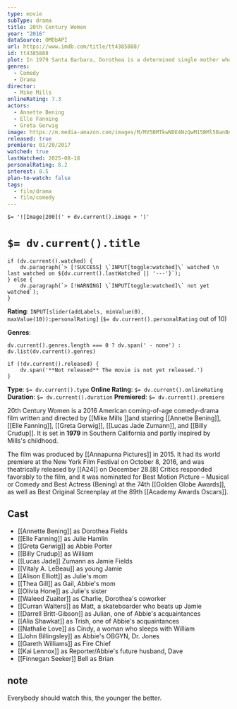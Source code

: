 ```yaml
---
type: movie
subType: drama
title: 20th Century Women
year: "2016"
dataSource: OMDbAPI
url: https://www.imdb.com/title/tt4385888/
id: tt4385888
plot: In 1979 Santa Barbara, Dorothea is a determined single mother who is raising her son, Jamie. Dorothea enlists the help of two women -- Abbie, a free-spirited punk artist and Julie, a savvy teenager -- to help with Jamie's upbringing.
genres:
  - Comedy
  - Drama
director:
  - Mike Mills
onlineRating: 7.3
actors:
  - Annette Bening
  - Elle Fanning
  - Greta Gerwig
image: https://m.media-amazon.com/images/M/MV5BMTkwNDE4NzQwM15BMl5BanBnXkFtZTgwNzQ5Nzg0MDI@._V1_SX300.jpg
released: true
premiere: 01/20/2017
watched: true
lastWatched: 2025-08-18
personalRating: 8.2
interest: 8.5
plan-to-watch: false
tags:
  - film/drama
  - film/comedy
---
```


`$= '![Image|200](' + dv.current().image + ')'`

# `$= dv.current().title`

```dataviewjs
if (dv.current().watched) {
	dv.paragraph(`> [!SUCCESS] \`INPUT[toggle:watched]\` watched \n last watched on ${dv.current().lastWatched || '---'}`);
} else {
	dv.paragraph(`> [!WARNING] \`INPUT[toggle:watched]\` not yet watched`);
}
```

**Rating**:  `INPUT[slider(addLabels, minValue(0), maxValue(10)):personalRating]` (`$= dv.current().personalRating` out of 10)

**Genres**:
```dataviewjs
dv.current().genres.length === 0 ? dv.span(' - none') : dv.list(dv.current().genres)
```

```dataviewjs
if (!dv.current().released) {
	dv.span('**Not released** The movie is not yet released.')
}
```

**Type**: `$= dv.current().type`
**Online Rating**: `$= dv.current().onlineRating`
**Duration**:  `$= dv.current().duration`
**Premiered**: `$= dv.current().premiere`

20th Century Women is a 2016 American coming-of-age comedy-drama film written and directed by [[Mike Mills ]]and starring [[Annette Bening]], [[Elle Fanning]], [[Greta Gerwig]], [[Lucas Jade Zumann]], and [[Billy Crudup]]. 
It is set in **1979** in Southern California and partly inspired by Mills's childhood.

The film was produced by [[Annapurna Pictures]] in 2015. 
It had its world premiere at the New York Film Festival on October 8, 2016, and was theatrically released by [[A24]] on December 28.[8] 
Critics responded favorably to the film, and it was nominated for Best Motion Picture – Musical or Comedy and Best Actress (Bening) at the 74th [[Golden Globe Awards]], as well as Best Original Screenplay at the 89th [[Academy Awards Oscars]].

## Cast

- [[Annette Bening]] as Dorothea Fields
- [[Elle Fanning]] as Julie Hamlin
- [[Greta Gerwig]] as Abbie Porter
- [[Billy Crudup]] as William
- [[Lucas Jade]] Zumann as Jamie Fields
- [[Vitaly A. LeBeau]] as young Jamie
- [[Alison Elliott]] as Julie's mom
- [[Thea Gill]] as Gail, Abbie's mom
- [[Olivia Hone]] as Julie's sister
- [[Waleed Zuaiter]] as Charlie, Dorothea's coworker
- [[Curran Walters]] as Matt, a skateboarder who beats up Jamie
- [[Darrell Britt-Gibson]] as Julian, one of Abbie's acquaintances
- [[Alia Shawkat]] as Trish, one of Abbie's acquaintances
- [[Nathalie Love]] as Cindy, a woman who sleeps with William
- [[John Billingsley]] as Abbie's OBGYN, Dr. Jones
- [[Gareth Williams]] as Fire Chief
- [[Kai Lennox]] as Reporter/Abbie's future husband, Dave
- [[Finnegan Seeker]] Bell as Brian


## note

Everybody should watch this,  the younger the better. 

